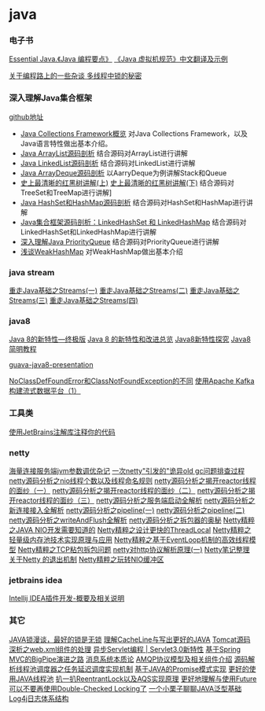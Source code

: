 java
====

### 电子书

[Essential Java.《Java 编程要点》](https://waylau.gitbooks.io/essential-java/)
[《Java 虚拟机规范》中文翻译及示例](https://github.com/waylau/java-virtual-machine-specification)

[关于编程路上的一些杂谈 多线程中锁的秘密](https://zhuanlan.zhihu.com/p/24776143?refer=dreawer)


### 深入理解Java集合框架
[github地址](https://github.com/CarpenterLee/JCFInternals)

- [Java Collections Framework概览](https://zhuanlan.zhihu.com/p/24690125?refer=dreawer)
对Java Collections Framework，以及Java语言特性做出基本介绍。
- [Java ArrayList源码剖析](https://zhuanlan.zhihu.com/p/24709456?refer=dreawer)
结合源码对ArrayList进行讲解
- [Java LinkedList源码剖析](https://zhuanlan.zhihu.com/p/24730576?refer=dreawer)
结合源码对LinkedList进行讲解
- [Java ArrayDeque源码剖析](https://zhuanlan.zhihu.com/p/24752167?refer=dreawer)
以AarryDeque为例讲解Stack和Queue
- [史上最清晰的红黑树讲解(上)](https://zhuanlan.zhihu.com/p/24795143?refer=dreawer) [史上最清晰的红黑树讲解(下)](https://zhuanlan.zhihu.com/p/24810439?refer=dreawer)
结合源码对TreeSet和TreeMap进行讲解]
- [Java HashSet和HashMap源码剖析](https://zhuanlan.zhihu.com/p/24828513?refer=dreawer)
结合源码对HashSet和HashMap进行讲解
- [Java集合框架源码剖析：LinkedHashSet 和 LinkedHashMap](https://zhuanlan.zhihu.com/p/24842837?refer=dreawer)
结合源码对LinkedHashSet和LinkedHashMap进行讲解
- [深入理解Java PriorityQueue](https://zhuanlan.zhihu.com/p/24877041?refer=dreawer)
结合源码对PriorityQueue进行讲解
- [浅谈WeakHashMap](https://zhuanlan.zhihu.com/p/24887482?refer=dreawer)
对WeakHashMap做出基本介绍


### java stream
[重走Java基础之Streams(一)](https://zhuanlan.zhihu.com/p/24815412?refer=dreawer)
[重走Java基础之Streams(二)](https://zhuanlan.zhihu.com/p/24884315?refer=dreawer)
[重走Java基础之Streams(三)](https://zhuanlan.zhihu.com/p/24891693?refer=dreawer)
[重走Java基础之Streams(四)](https://zhuanlan.zhihu.com/p/24915742?refer=dreawer)


### java8
[Java 8的新特性—终极版](http://www.jianshu.com/p/5b800057f2d8)
[Java 8 的新特性和改进总览](https://www.oschina.net/translate/everything-about-java-8)
[Java8新特性探究](https://wizardforcel.gitbooks.io/java8-new-features/content/)
[Java8简明教程](https://wizardforcel.gitbooks.io/modern-java/content/)

[guava-java8-presentation](https://robinst.github.io/guava-java8-presentation/#/)


[NoClassDefFoundError和ClassNotFoundException的不同](http://www.jianshu.com/p/93d0db07d2e3)
[使用Apache Kafka构建流式数据平台（1）](http://www.jianshu.com/p/96478391ef8f)


### 工具类
[使用JetBrains注解库注释你的代码](JBAnnotations.md)

### netty
[海量连接服务端jvm参数调优杂记](http://www.jianshu.com/p/051d566e110d)
[一次netty"引发的"诡异old gc问题排查过程](http://www.jianshu.com/p/702ef10102e4)
[netty源码分析之nio线程个数以及线程命名规则](http://www.jianshu.com/p/512e983eedf5)
[netty源码分析之揭开reactor线程的面纱（一）](http://www.jianshu.com/p/0d0eece6d467)
[netty源码分析之揭开reactor线程的面纱（二）](http://www.jianshu.com/p/467a9b41833e)
[netty源码分析之揭开reactor线程的面纱（三）](http://www.jianshu.com/p/58fad8e42379)
[netty源码分析之服务端启动全解析](http://www.jianshu.com/p/c5068caab217)
[netty源码分析之新连接接入全解析](http://www.jianshu.com/p/0242b1d4dd21)
[netty源码分析之pipeline(一)](http://www.jianshu.com/p/6efa9c5fa702)
[netty源码分析之pipeline(二)](http://www.jianshu.com/p/087b7e9a27a2)
[netty源码分析之writeAndFlush全解析](http://www.jianshu.com/p/feaeaab2ce56)
[netty源码分析之拆包器的奥秘](http://www.jianshu.com/p/dc26e944da95)
[Netty精粹之JAVA NIO开发需要知道的](https://my.oschina.net/andylucc/blog/614295)
[Netty精粹之设计更快的ThreadLocal](https://my.oschina.net/andylucc/blog/614359)
[Netty精粹之轻量级内存池技术实现原理与应用](https://my.oschina.net/andylucc/blog/614589)
[Netty精粹之基于EventLoop机制的高效线程模型](https://my.oschina.net/andylucc/blog/618179)
[Netty精粹之TCP粘包拆包问题](https://my.oschina.net/andylucc/blog/625315)
[netty对http协议解析原理(一)](http://blog.csdn.net/hetaohappy/article/details/52008120)
[Netty笔记整理](https://github.com/jackoll8868/net-learn/blob/master/netty.MD)
[关于Netty 的退出机制](http://www.duzhi.me/article/37.html)
[Netty精粹之玩转NIO缓冲区](https://my.oschina.net/andylucc/blog/636661)


### jetbrains idea
[Intellij IDEA插件开发-概要及相关说明](http://www.jianshu.com/p/3ba18f88ba06)


### 其它
[JAVA锁漫谈，最好的锁是无锁](https://my.oschina.net/andylucc/blog/537165)
[理解CacheLine与写出更好的JAVA](https://my.oschina.net/andylucc/blog/539783)
[Tomcat源码深析之web.xml组件的处理](https://my.oschina.net/andylucc/blog/596046)
[异步Servlet编程 | Servlet3.0新特性](https://my.oschina.net/andylucc/blog/596593)
[基于Spring MVC的BigPipe演进之路](https://my.oschina.net/andylucc/blog/601110)
[消息系统本质论](https://my.oschina.net/andylucc/blog/603537)
[AMQP协议模型及相关组件介绍](https://my.oschina.net/andylucc/blog/603557)
[源码解析线程池调度器之任务延迟调度实现机制](https://my.oschina.net/andylucc/blog/603702)
[基于JAVA的Promise模式实现](https://my.oschina.net/andylucc/blog/608499)
[更好的使用JAVA线程池](https://my.oschina.net/andylucc/blog/648127)
[扒一扒ReentrantLock以及AQS实现原理](https://my.oschina.net/andylucc/blog/651982)
[更好地理解与使用Future](https://my.oschina.net/andylucc/blog/668687)
[可以不要再使用Double-Checked Locking了](https://my.oschina.net/andylucc/blog/668919)
[一个小栗子聊聊JAVA泛型基础](https://my.oschina.net/andylucc/blog/794575)
[Log4j日志体系结构](https://my.oschina.net/andylucc/blog/794867)

